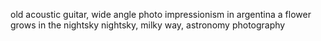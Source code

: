 old acoustic guitar, wide angle photo
impressionism in argentina
a flower grows in the nightsky
nightsky, milky way, astronomy photography
